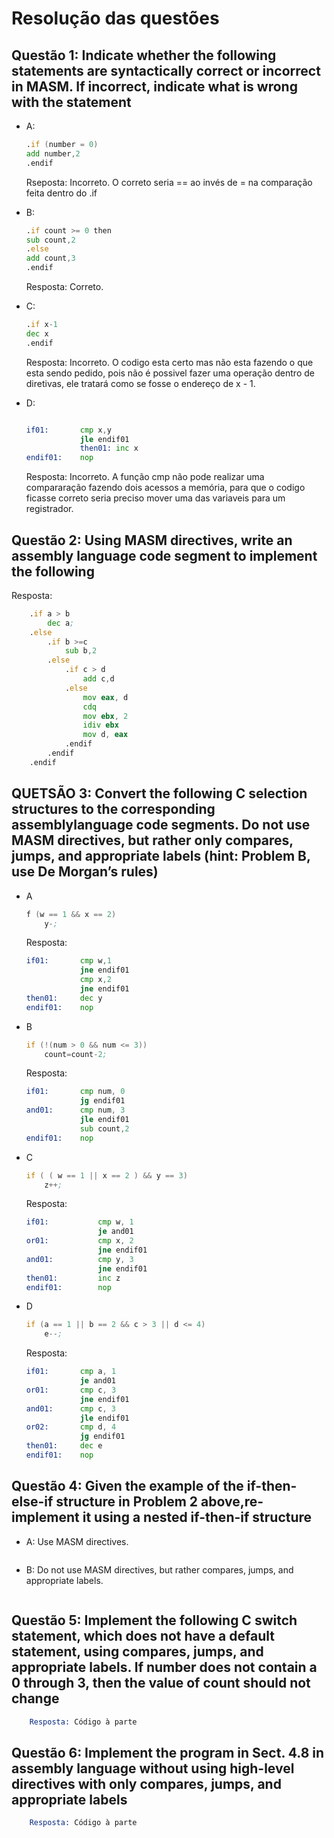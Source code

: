 # Resolução das questões

## Questão 1: Indicate whether the following statements are syntactically correct or incorrect in MASM. If incorrect, indicate what is wrong with the statement

* A:

    ```asm
    .if (number = 0)
    add number,2 
    .endif
    ```

    Rseposta: Incorreto. O correto seria == ao invés de = na comparação feita dentro do .if

* B:

    ```asm
    .if count >= 0 then 
    sub count,2 
    .else 
    add count,3 
    .endif
    ```

    Resposta: Correto.

* C:

    ```asm
    .if x-1 
    dec x 
    .endif
    ```

    Resposta: Incorreto. O codigo esta certo mas não esta fazendo o que esta sendo pedido, pois não é possivel fazer uma operação dentro de diretivas, ele tratará como se fosse o endereço de x - 1.

* D:

    ```asm

    if01:       cmp x,y 
                jle endif01
                then01: inc x 
    endif01:    nop 
    ```

    Resposta: Incorreto. A função cmp não pode realizar uma compararação fazendo dois acessos a memória, para que o codigo ficasse correto seria preciso mover uma das variaveis para um registrador.

## Questão 2: Using MASM directives, write an assembly language code segment to implement the following

Resposta:

```asm
    .if a > b
        dec a;
    .else
        .if b >=c
            sub b,2
        .else
            .if c > d
                add c,d
            .else
                mov eax, d
                cdq
                mov ebx, 2
                idiv ebx
                mov d, eax
            .endif 
        .endif
    .endif
```

## QUETSÃO 3: Convert the following C selection structures to the corresponding assemblylanguage code segments. Do not use MASM directives, but rather only compares, jumps, and appropriate labels (hint: Problem B, use De Morgan’s rules)

* A

    ```asm
    f (w == 1 && x == 2)
        y-;
    ```

    Resposta:

    ```asm
    if01:       cmp w,1 
                jne endif01
                cmp x,2 
                jne endif01
    then01:     dec y
    endif01:    nop 
    ```

* B

    ```asm
    if (!(num > 0 && num <= 3)) 
        count=count-2; 
    ```

    Resposta:

    ```asm
    if01:       cmp num, 0
                jg endif01
    and01:      cmp num, 3
                jle endif01
                sub count,2
    endif01:    nop   
    ```

* C

    ```asm
    if ( ( w == 1 || x == 2 ) && y == 3) 
        z++; 
    ```

    Resposta:

    ```asm
    if01:           cmp w, 1
                    je and01
    or01:           cmp x, 2
                    jne endif01
    and01:          cmp y, 3
                    jne endif01
    then01:         inc z
    endif01:        nop
    ```

* D

    ```asm
    if (a == 1 || b == 2 && c > 3 || d <= 4) 
        e--;
    ```

    Resposta:

    ```asm
    if01:       cmp a, 1
                je and01
    or01:       cmp c, 3
                jne endif01
    and01:      cmp c, 3
                jle endif01
    or02:       cmp d, 4
                jg endif01
    then01:     dec e
    endif01:    nop
    ```

## Questão 4: Given the example of the if-then-else-if structure in Problem 2 above,re-implement it using a nested if-then-if structure

* A: Use MASM directives.

    ```masm

    ```

* B: Do not use MASM directives, but rather compares, jumps, and appropriate
labels.

    ```asm

    ```

## Questão 5:  Implement the following C switch statement, which does not have a default statement, using compares, jumps, and appropriate labels. If number does not contain a 0 through 3, then the value of count should not change

```asm
    Resposta: Código à parte
```

## Questão 6: Implement the program in Sect. 4.8 in assembly language without using high-level directives with only compares, jumps, and appropriate labels

```asm
    Resposta: Código à parte
```
